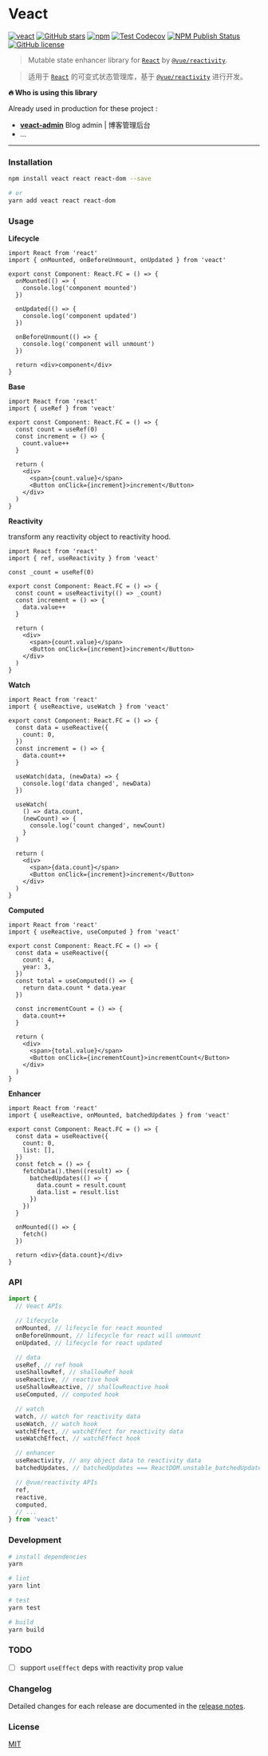 # Veact

[![veact](https://img.shields.io/badge/WITH-VEACT-42a97a?style=for-the-badge&labelColor=35495d)](https://github.com/veactjs/veact)
[![GitHub stars](https://img.shields.io/github/stars/veactjs/veact.svg?style=for-the-badge)](https://github.com/veactjs/veact/stargazers)
[![npm](https://img.shields.io/npm/v/veact?color=c7343a&label=npm&style=for-the-badge)](https://www.npmjs.com/package/veact)
[![Test Codecov](https://img.shields.io/codecov/c/github/veactjs/veact?style=for-the-badge)](https://codecov.io/gh/veactjs/veact)
[![NPM Publish Status](https://img.shields.io/github/workflow/status/veactjs/veact/Publish?label=publish&style=for-the-badge)](https://github.com/veactjs/veact/actions?query=workflow:%22Publish%22)
[![GitHub license](https://img.shields.io/github/license/veactjs/veact.svg?style=for-the-badge)](https://github.com/veactjs/veact/blob/master/LICENSE)

> Mutable state enhancer library for [`React`](https://github.com/facebook/react) by [`@vue/reactivity`](https://github.com/vuejs/vue-next).

> 适用于 [`React`](https://github.com/facebook/react) 的可变式状态管理库，基于 [`@vue/reactivity`](https://github.com/vuejs/vue-next) 进行开发。

**🔥 Who is using this library**

Already used in production for these project :

- **[veact-admin](https://github.com/surmon-china/veact-admin)** Blog admin | 博客管理后台
- ...

---

### Installation

```bash
npm install veact react react-dom --save

# or
yarn add veact react react-dom
```

### Usage

**Lifecycle**

```tsx
import React from 'react'
import { onMounted, onBeforeUnmount, onUpdated } from 'veact'

export const Component: React.FC = () => {
  onMounted(() => {
    console.log('component mounted')
  })

  onUpdated(() => {
    console.log('component updated')
  })

  onBeforeUnmount(() => {
    console.log('component will unmount')
  })

  return <div>component</div>
}
```

**Base**

```tsx
import React from 'react'
import { useRef } from 'veact'

export const Component: React.FC = () => {
  const count = useRef(0)
  const increment = () => {
    count.value++
  }

  return (
    <div>
      <span>{count.value}</span>
      <Button onClick={increment}>increment</Button>
    </div>
  )
}
```

**Reactivity**

transform any reactivity object to reactivity hood.

```tsx
import React from 'react'
import { ref, useReactivity } from 'veact'

const _count = useRef(0)

export const Component: React.FC = () => {
  const count = useReactivity(() => _count)
  const increment = () => {
    data.value++
  }

  return (
    <div>
      <span>{count.value}</span>
      <Button onClick={increment}>increment</Button>
    </div>
  )
}
```

**Watch**

```tsx
import React from 'react'
import { useReactive, useWatch } from 'veact'

export const Component: React.FC = () => {
  const data = useReactive({
    count: 0,
  })
  const increment = () => {
    data.count++
  }

  useWatch(data, (newData) => {
    console.log('data changed', newData)
  })

  useWatch(
    () => data.count,
    (newCount) => {
      console.log('count changed', newCount)
    }
  )

  return (
    <div>
      <span>{data.count}</span>
      <Button onClick={increment}>increment</Button>
    </div>
  )
}
```

**Computed**

```tsx
import React from 'react'
import { useReactive, useComputed } from 'veact'

export const Component: React.FC = () => {
  const data = useReactive({
    count: 4,
    year: 3,
  })
  const total = useComputed(() => {
    return data.count * data.year
  })

  const incrementCount = () => {
    data.count++
  }

  return (
    <div>
      <span>{total.value}</span>
      <Button onClick={incrementCount}>incrementCount</Button>
    </div>
  )
}
```

**Enhancer**

```tsx
import React from 'react'
import { useReactive, onMounted, batchedUpdates } from 'veact'

export const Component: React.FC = () => {
  const data = useReactive({
    count: 0,
    list: [],
  })
  const fetch = () => {
    fetchData().then((result) => {
      batchedUpdates(() => {
        data.count = result.count
        data.list = result.list
      })
    })
  }

  onMounted(() => {
    fetch()
  })

  return <div>{data.count}</div>
}
```

### API

```ts
import {
  // Veact APIs

  // lifecycle
  onMounted, // lifecycle for react mounted
  onBeforeUnmount, // lifecycle for react will unmount
  onUpdated, // lifecycle for react updated

  // data
  useRef, // ref hook
  useShallowRef, // shallowRef hook
  useReactive, // reactive hook
  useShallowReactive, // shallowReactive hook
  useComputed, // computed hook

  // watch
  watch, // watch for reactivity data
  useWatch, // watch hook
  watchEffect, // watchEffect for reactivity data
  useWatchEffect, // watchEffect hook

  // enhancer
  useReactivity, // any object data to reactivity data
  batchedUpdates, // batchedUpdates === ReactDOM.unstable_batchedUpdates

  // @vue/reactivity APIs
  ref,
  reactive,
  computed,
  // ...
} from 'veact'
```

### Development

```bash
# install dependencies
yarn

# lint
yarn lint

# test
yarn test

# build
yarn build
```

### TODO

- [ ] support `useEffect` deps with reactivity prop value

### Changelog

Detailed changes for each release are documented in the [release notes](https://github.com/veactjs/veact/blob/master/CHANGELOG.md).

### License

[MIT](https://github.com/veactjs/veact/blob/master/LICENSE)
